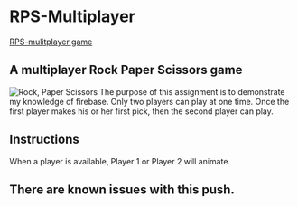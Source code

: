 # RPS-Multiplayer
[RPS-mulitplayer game](https://armonkahil.github.io/RPS-Multiplayer/)
## A multiplayer Rock Paper Scissors game
![Rock, Paper Scissors](https://www.ponderweasel.com/wp-content/uploads/2014/11/who-invented-rock-paper-scissors-1280x720.png)
The purpose of this assignment is to demonstrate my knowledge of firebase. Only two players can play at one time. Once the first player makes his or her first pick, then the second player can play.

## Instructions
When a player is available, Player 1 or Player 2 will animate.
## There are known issues with this push.